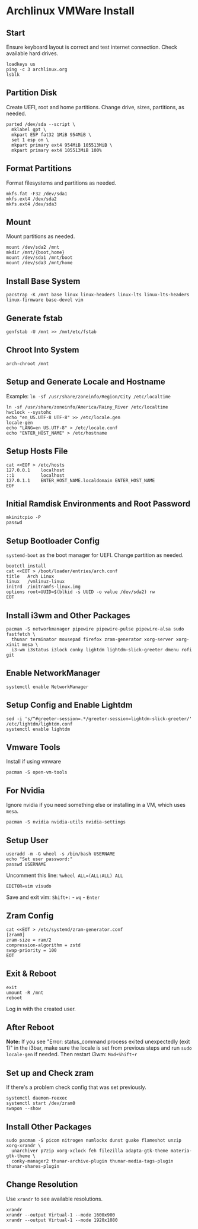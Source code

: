 # Archlinux VMWare Install

## Start
Ensure keyboard layout is correct and test internet connection. Check available hard drives.
```shell
loadkeys us
ping -c 3 archlinux.org
lsblk
```

## Partition Disk
Create UEFI, root and home partitions. Change drive, sizes, partitions, as needed.
```shell
parted /dev/sda --script \
  mklabel gpt \
  mkpart ESP fat32 1MiB 954MiB \
  set 1 esp on \
  mkpart primary ext4 954MiB 105513MiB \
  mkpart primary ext4 105513MiB 100%
```

## Format Partitions
Format filesystems and partitions as needed.
```shell
mkfs.fat -F32 /dev/sda1
mkfs.ext4 /dev/sda2
mkfs.ext4 /dev/sda3
```

## Mount
Mount partitions as needed.
```shell
mount /dev/sda2 /mnt
mkdir /mnt/{boot,home}
mount /dev/sda1 /mnt/boot
mount /dev/sda3 /mnt/home
```

## Install Base System
```shell
pacstrap -K /mnt base linux linux-headers linux-lts linux-lts-headers linux-firmware base-devel vim
```

## Generate fstab
```shell
genfstab -U /mnt >> /mnt/etc/fstab
```

## Chroot Into System
```shell
arch-chroot /mnt
```

## Setup and Generate Locale and Hostname
Example: `ln -sf /usr/share/zoneinfo/Region/City /etc/localtime`
```shell
ln -sf /usr/share/zoneinfo/America/Rainy_River /etc/localtime
hwclock --systohc
echo "en_US.UTF-8 UTF-8" >> /etc/locale.gen
locale-gen
echo "LANG=en_US.UTF-8" > /etc/locale.conf
echo "ENTER_HOST_NAME" > /etc/hostname
```

## Setup Hosts File
```shell
cat <<EOF > /etc/hosts
127.0.0.1    localhost
::1          localhost
127.0.1.1    ENTER_HOST_NAME.localdomain ENTER_HOST_NAME
EOF
```

## Initial Ramdisk Environments and Root Password
```shell
mkinitcpio -P
passwd
```

## Setup Bootloader Config
`systemd-boot` as the boot manager for UEFI. Change partition as needed.
```shell
bootctl install
cat <<EOT > /boot/loader/entries/arch.conf
title   Arch Linux
linux   /vmlinuz-linux
initrd  /initramfs-linux.img
options root=UUID=$(blkid -s UUID -o value /dev/sda2) rw
EOT
```

## Install i3wm and Other Packages
```shell
pacman -S networkmanager pipewire pipewire-pulse pipewire-alsa sudo fastfetch \
  thunar terminator mousepad firefox zram-generator xorg-server xorg-xinit mesa \
  i3-wm i3status i3lock conky lightdm lightdm-slick-greeter dmenu rofi git
```

## Enable NetworkManager
```shell
systemctl enable NetworkManager
```

## Setup Config and Enable Lightdm
```shell
sed -i 's/^#greeter-session=.*/greeter-session=lightdm-slick-greeter/' /etc/lightdm/lightdm.conf
systemctl enable lightdm
```

## Vmware Tools
Install if using vmware
```shell
pacman -S open-vm-tools
```

## For Nvidia
Ignore nvidia if you need something else or installing in a VM, which uses `mesa`.
```shell
pacman -S nvidia nvidia-utils nvidia-settings
```

## Setup User
```shell
useradd -m -G wheel -s /bin/bash USERNAME
echo "Set user password:"
passwd USERNAME
```
Uncomment this line: `%wheel ALL=(ALL:ALL) ALL`
```shell
EDITOR=vim visudo
```
Save and exit vim: `Shift+:` - `wq` - `Enter` 
## Zram Config
```shell
cat <<EOT > /etc/systemd/zram-generator.conf
[zram0]
zram-size = ram/2
compression-algorithm = zstd
swap-priority = 100
EOT
```

## Exit & Reboot
```shell
exit
umount -R /mnt
reboot
```
Log in with the created user.
## After Reboot
**Note:** If you see "Error: status_command process exited unexpectedly (exit 1)" in the i3bar, make sure the locale is set from previous steps and run `sudo locale-gen` if needed.
Then restart i3wm: `Mod+Shift+r`

## Set up and Check zram
If there's a problem check config that was set previously.
```shell
systemctl daemon-reexec
systemctl start /dev/zram0
swapon --show
```

## Install Other Packages
```shell
sudo pacman -S picom nitrogen numlockx dunst guake flameshot unzip xorg-xrandr \
  unarchiver p7zip xorg-xclock feh filezilla adapta-gtk-theme materia-gtk-theme \
  conky-manager2 thunar-archive-plugin thunar-media-tags-plugin thunar-shares-plugin
```

## Change Resolution
Use `xrandr` to see available resolutions.
```shell
xrandr
xrandr --output Virtual-1 --mode 1600x900
xrandr --output Virtual-1 --mode 1920x1080
```
